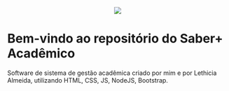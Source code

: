 <p align="center">
  <img src="https://lh3.googleusercontent.com/pw/AP1GczPUaIzkXmhqAFwX4i-tTPOJVXpBfn-5YpFDQLQw1k6m5V8yS7Z9WHd4PnwmrKC1QiEmi8pDkbi3_LupfB9U722H9jTSFFBgDTdhNKUp8AJkSJ-9XwwpbP5-aK7_bZ5bBnqMbxEm1WSn6bHEKTZ6bEjN=w361-h192-s-no-gm?authuser=0">
</p>

# Bem-vindo ao repositório do Saber+ Acadêmico



<p width="30%">Software de sistema de gestão acadêmica criado por mim e por Lethicia Almeida, utilizando HTML, CSS, JS, NodeJS, Bootstrap.
</p>